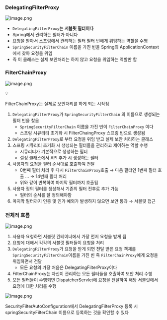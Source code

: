 ### DelegatingFilterProxy

![image.png](https://prod-files-secure.s3.us-west-2.amazonaws.com/7f2365ae-ea78-4340-b09d-9671c8c311c7/c6e881b8-8a7f-4ecc-b3ec-0651f034b42c/image.png)

- `DelegatingFilterProxy`는 **서블릿 필터이다**
- Spring에서 관리하는 필터가 아니다
- 요청을 받아서 스프링에서 관리하는 필터 필터 빈에게 위임하는 역할을 수행
- `SpringSecurityFilterChain` 이름을 가진 빈을 Spring의 ApplicationContext에서 찾아 요청을 위임
- 즉 이 클래스는 실제 보안처리는 하지 않고 요청을 위임하는 역할만 함

### FilterChainProxy

![image.png](https://prod-files-secure.s3.us-west-2.amazonaws.com/7f2365ae-ea78-4340-b09d-9671c8c311c7/6ccd473b-a6f4-40c1-be38-0687613b6d78/image.png)

<aside>
💡

FilterChainProxy는 실제로 보안처리를 하게 되는 시작점

</aside>

1. `DelegatingFilterProxy`가 `SpringSecurityFilterChain` 의 이름으로 생성되는 필터 빈을 찾음
    - `SpringSecurityFilterChain` 이름을 가진 빈이 `FilterChainProxy` 이다
    - 스프링 시큐리티 초기화 시 FilterChaingProxy 스프링 빈으로 생성됨
2. `DelegatingFilterProxy`로 부터 요청을 위임 받고 실제 보안 처리하는 클래스
3. 스프링 시큐리티 초기화 시 생성되는 필터들을 관리하고 제어하는 역할 수행
    - 시큐리티가 기본적으로 생성하는 필터
    - 설정 클래스에서 API 추가 시 생성하는 필터
4. 사용자의 요청을 필터 순서대로 호출하여 전달
    - 0번째 필터 처리 후 다시 `FilterChainProxy`호출 → 다음 필터인 1번째 필터 호출 … → 14번째 필터 처리
    - 위와 같이 반복하여 마지막 필터까지 호출됨
5. 사용자 정의 필터를 생성해서 기존의 필터 전후로 추가 가능
    - 필터의 순서를 잘 정의해야함
6. 마지막 필터까지 인증 및 인가 예외가 발생하지 않으면 보안 통과 → 서블릿 접근

### 전체적 흐름

![image.png](https://prod-files-secure.s3.us-west-2.amazonaws.com/7f2365ae-ea78-4340-b09d-9671c8c311c7/7f4b85e8-8c8a-43b8-9ab3-edbc862ed722/image.png)

1. 사용자 요청하면 서블릿 컨테이너에서 가장 먼저 요청을 받게 됨
2. 요청에 대해서 각각의 서블릿 필터들이 요청을 처리
3. `DelegatingFilterProxy`가 요청을 받게 되면 전달 받은 요청 객체를 `SpringSecurityFilterChain`이름을 가진 빈 즉 `FilterChainProxy`에게 요청을 위임하면서 전달
    - 모든 요청의 가장 처음은 DelegatingFilterProxy이다
4. FilterChainProxy는 자신이 관리하는 모든 필터들을 호출하여 보안 처리 수행
5. 모든 필터들이 수행되면 DispatcherServlet에 요청을 전달하여 해당 서블릿에서 요청에 대한 처리를 수행

![image.png](https://prod-files-secure.s3.us-west-2.amazonaws.com/7f2365ae-ea78-4340-b09d-9671c8c311c7/092abba6-ca5a-4cdb-9ecd-1349d3639529/image.png)

SecurityFilterAutoConfiguration에서 DelegatingFilterProxy 등록 시 springSecurityFilterChain 이름으로 등록하는 것을 확인할 수 있다